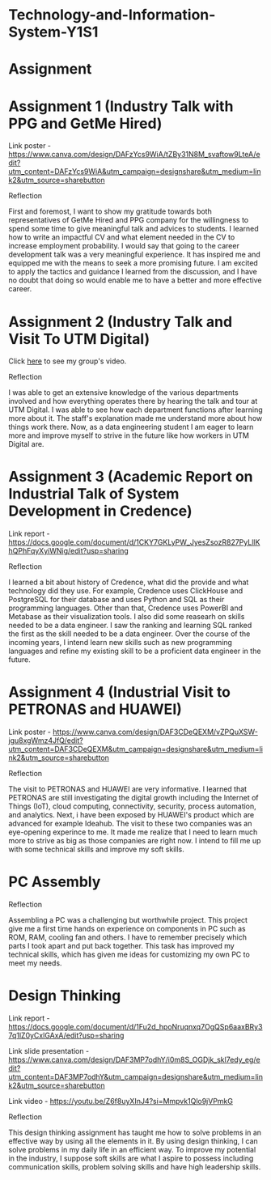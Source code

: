 # Technology-and-Information-System-Y1S1

# Assignment
# Assignment 1 (Industry Talk with PPG and GetMe Hired)

Link poster - <https://www.canva.com/design/DAFzYcs9WiA/tZBy31N8M_svaftow9LteA/edit?utm_content=DAFzYcs9WiA&utm_campaign=designshare&utm_medium=link2&utm_source=sharebutton>

Reflection

First and foremost, I want to show my gratitude towards both representatives of GetMe Hired and PPG company for the willingness to spend some time to give meaningful talk and advices to students. I learned how to write an impactful CV and what element needed in the CV to increase employment probability. I would say that going to the career development talk was a very meaningful experience. It has inspired me and equipped me with the means to seek a more promising future. I am excited to apply the tactics and guidance I learned from the discussion, and I have no doubt that doing so would enable me to have a better and more effective career.

# Assignment 2 (Industry Talk and Visit To UTM Digital)

Click [here](https://drive.google.com/file/d/1gj3ZSjccht-sYQGOkYyKt3p3-2K8n4Fp/view?usp=drivesdk) to see my group's video.

Reflection

I was able to get an extensive knowledge of the various departments involved and how everything operates there by hearing the talk and tour at UTM Digital. I was able to see how each department functions after learning more about it. The staff's explanation made me understand more about how things work there. Now, as a data engineering student I am eager to learn more and improve myself to strive in the future like how workers in UTM Digital are. 

# Assignment 3 (Academic Report on Industrial Talk of System Development in Credence)

Link report - <https://docs.google.com/document/d/1CKY7GKLyPW_JyesZsozR827PyLllKhQPhFqyXyiWNig/edit?usp=sharing>

Reflection 

I learned a bit about history of Credence, what did the provide and what technology did they use. For example, Credence uses ClickHouse and PostgreSQL for their database and uses Python and SQL as their programming languages. Other than that, Credence uses PowerBI and Metabase as their visualization tools. I also did some reasearh on skills needed to be a data engineer. I saw the ranking and learning SQL ranked the first as the skill needed to be a data engineer. Over the course of the incoming years, I intend learn new skills such as new programming languages and refine my existing skill to be a proficient data engineer in the future. 

# Assignment 4 (Industrial Visit to PETRONAS and HUAWEI)

Link poster - <https://www.canva.com/design/DAF3CDeQEXM/vZPQuXSW-jgu8xgWmz4JfQ/edit?utm_content=DAF3CDeQEXM&utm_campaign=designshare&utm_medium=link2&utm_source=sharebutton>

Reflection

The visit to PETRONAS and HUAWEI are very informative. I learned that PETRONAS are still investigating the digital growth including the Internet of Things (IoT), cloud computing, connectivity, security, process automation, and analytics. Next, i have been exposed by HUAWEI's product which are advanced for example Ideahub. The visit to these two companies was an eye-opening experince to me. It made me realize that I need to learn much more to strive as big as those companies are right now. I intend to fill me up with some technical skills and improve my soft skills.

# PC Assembly

Reflection

Assembling a PC was a challenging but worthwhile project. This project give me a first time hands on experience on components in PC such as ROM, RAM, cooling fan and others. I have to remember precisely which parts I took apart and put back together. This task has improved my technical skills, which has given me ideas for customizing my own PC to meet my needs.

# Design Thinking

Link report - <https://docs.google.com/document/d/1Fu2d_hpoNruqnxq7OgQSp6aaxBRy37q1lZ0yCxlGAxA/edit?usp=sharing>

Link slide presentation - <https://www.canva.com/design/DAF3MP7odhY/i0m8S_OGDjk_skl7edy_eg/edit?utm_content=DAF3MP7odhY&utm_campaign=designshare&utm_medium=link2&utm_source=sharebutton>

Link video - <https://youtu.be/Z6f8uyXInJ4?si=Mmpvk1Qlo9jVPmkG>

Reflection

This design thinking assignment has taught me how to solve problems in an effective way by using all the elements in it. By using design thinking, I can solve problems in my daily life in an efficient way. To improve my potential in the industry, I suppose soft skills are what I aspire to possess including communication skills, problem solving skills and have high leadership skills.




